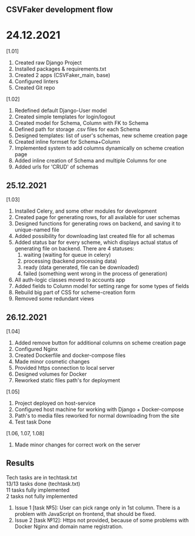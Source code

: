 ## CSVFaker development flow

# 24.12.2021
[1.01] 				
1. Created raw Django Project
2. Installed packages & requirements.txt
3. Created 2 apps (CSVFaker_main, base)
4. Configured linters
5. Created Git repo

[1.02]				
1. Redefined default Django-User model 
1. Created simple templates for login/logout
1. Created model for Schema, Column with FK to Schema
1. Defined path for storage .csv files for each Schema
1. Designed templates: list of user's schemas, new scheme creation page
1. Created inline formset for Schema+Column
1. Implemented system to add columns dynamically on scheme creation page
1. Added inline creation of Schema and multiple Columns for one
1. Added urls for 'CRUD' of schemas
## 25.12.2021
[1.03]				
1. Installed Celery, and some other modules for development
1. Created page for generating rows, for all available for user schemas
1. Designed functions for generating rows on backend, and saving it to unique-named file
1. Added possibility for downloading last created file for all schemas
1. Added status bar for every scheme, which displays actual status of generating file on backend.
    There are 4 statuses:
    1. waiting (waiting for queue in celery)
    1. processing (backend processing data)
    1. ready (data generated, file can be downloaded)
    1. failed (something went wrong in the process of generation)
1. All auth-logic classes moved to accounts app
1. Added fields to Column model for setting range for some types of fields
1. Rebuild big part of CSS for scheme-creation form
1. Removed some redundant views
## 26.12.2021
[1.04]              
1. Added remove button for additional columns on scheme creation page
1. Configured Nginx
1. Created Dockerfile and docker-compose files
1. Made minor cosmetic changes
1. Provided https connection to local server
1. Designed volumes for Docker
1. Reworked static files path's for deployment

[1.05]              
1. Project deployed on host-service
2. Configured host machine for working with Django + Docker-compose
3. Path's to media files reworked for normal downloading from the site
4. Test task Done

[1.06, 1.07, 1.08]
1. Made minor changes for correct work on the server

## Results

Tech tasks are in techtask.txt  
13/13 tasks done (techtask.txt)  
11 tasks fully implemented   
2 tasks not fully implemented  

1. Issue 1 [task №5]: User can pick range only in 1st column. There is a problem with JavaScript on frontend, that should be fixed.
1. Issue 2 [task №12]: Https not provided, because of some problems with Docker Nginx and domain name registration.
